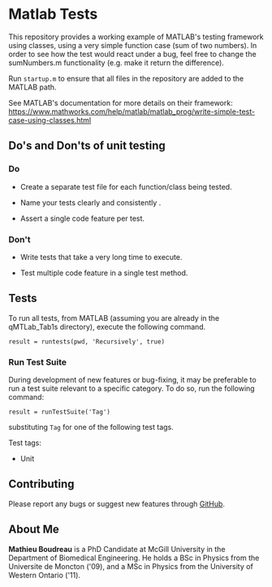 # Matlab Tests

This repository provides a working example of MATLAB's testing framework using classes, 
using a very simple function case (sum of two numbers). In order to see how the test would
react under a bug, feel free to change the sumNumbers.m functionality (e.g. make it return
the difference).

Run `startup.m` to ensure that all files in the repository are added to the MATLAB path.

See MATLAB's documentation for more details on their framework: https://www.mathworks.com/help/matlab/matlab_prog/write-simple-test-case-using-classes.html

## Do's and Don'ts of unit testing

### Do

* Create a separate test file for each function/class being tested. 

* Name your tests clearly and consistently .

* Assert a single code feature per test.

### Don't

* Write tests that take a very long time to execute.

* Test multiple code feature in a single test method.


## Tests

To run all tests, from MATLAB (assuming you are already in the qMTLab_Tab1s directory), 
execute the following command.

`result = runtests(pwd, 'Recursively', true)`

### Run Test Suite

During development of new features or bug-fixing, it may be preferable to run a test suite relevant to a specific category.
To do so, run the following command:

`result = runTestSuite('Tag')`

substituting `Tag` for one of the following test tags.

Test tags:

* Unit

## Contributing

Please report any bugs or suggest new features through [GitHub](https://github.com/mathieuboudreau/qMTLab_Tabs/issues).

## About Me

**Mathieu Boudreau** is a PhD Candidate at McGill University in the Department of Biomedical Engineering. He holds a BSc in 
Physics from the Universite de Moncton ('09), and a MSc in Physics from the University of Western Ontario ('11).
